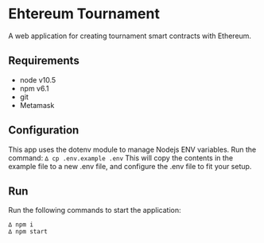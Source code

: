 # Ehtereum Tournament
A web application for creating tournament smart contracts with Ethereum.

## Requirements
 * node v10.5
 * npm v6.1
 * git
 * Metamask

 ## Configuration
 This app uses the dotenv module to manage Nodejs ENV variables. Run the command:
 `∆ cp .env.example .env`
 This will copy the contents in the example file to a new .env file, and configure the .env file to fit your setup.

 ## Run
 Run the following commands to start the application:
 ```
 ∆ npm i
 ∆ npm start
 ```